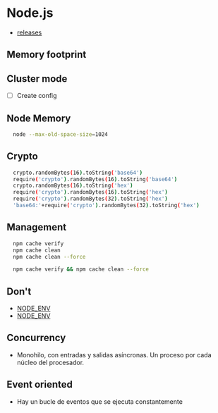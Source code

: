 # Node.js

- [releases](https://nodejs.org/en/download/releases/)

## Memory footprint

## Cluster mode

- [ ] Create config

## Node Memory

```sh
  node --max-old-space-size=1024
```

## Crypto

```sh
  crypto.randomBytes(16).toString('base64')
  require('crypto').randomBytes(16).toString('base64')
  crypto.randomBytes(16).toString('hex')
  require('crypto').randomBytes(16).toString('hex')
  require('crypto').randomBytes(32).toString('hex')
  'base64:'+require('crypto').randomBytes(32).toString('hex')
```

## Management

```sh 
  npm cache verify
  npm cache clean
  npm cache clean --force

  npm cache verify && npm cache clean --force
```

## Don't 

- [NODE_ENV](https://glebbahmutov.com/blog/do-not-use-node-env-for-staging/)
- [NODE_ENV](https://seanconnolly.dev/dont-be-fooled-by-node-env)

## Concurrency

- Monohilo, con entradas y salidas asíncronas. Un proceso por cada núcleo del procesador.

## Event oriented

- Hay un bucle de eventos que se ejecuta constantemente
